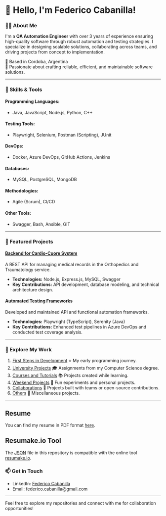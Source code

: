 # 👋 Hello, I'm Federico Cabanilla!

### 👨‍💻 About Me

I'm a **QA Automation Engineer** with over 3 years of experience ensuring high-quality software through robust automation and testing strategies. I specialize in designing scalable solutions, collaborating across teams, and driving projects from concept to implementation.

📍 Based in Cordoba, Argentina  
🌟 Passionate about crafting reliable, efficient, and maintainable software solutions.

---

### 🚀 Skills & Tools

#### Programming Languages:

- Java, JavaScript, Node.js, Python, C++

#### Testing Tools:

- Playwright, Selenium, Postman (Scripting), JUnit

#### DevOps:

- Docker, Azure DevOps, GitHub Actions, Jenkins

#### Databases:

- MySQL, PostgreSQL, MongoDB

#### Methodologies:

- Agile (Scrum), CI/CD

#### Other Tools:

- Swagger, Bash, Ansible, GIT

---

### 🌟 Featured Projects

#### [Backend for Cardio-Cuore System](#)

A REST API for managing medical records in the Orthopedics and Traumatology service.

- **Technologies:** Node.js, Express.js, MySQL, Swagger
- **Key Contributions:** API development, database modeling, and technical architecture design.

#### [Automated Testing Frameworks](#)

Developed and maintained API and functional automation frameworks.

- **Technologies:** Playwright (TypeScript), Serenity (Java)
- **Key Contributions:** Enhanced test pipelines in Azure DevOps and conducted test coverage analysis.

---

### 📂 Explore My Work

1. [First Steps in Development](https://github.com/stars/fcabanilla/lists/first-steps-in-development) ⭐ My early programming journey.
2. [University Projects](https://github.com/stars/fcabanilla/lists/university-projects) 🎓 Assignments from my Computer Science degree.
3. [Courses and Tutorials](https://github.com/stars/fcabanilla/lists/courses-and-tutorials) 📚 Projects created while learning.
4. [Weekend Projects](https://github.com/stars/fcabanilla/lists/weekend-projects) 🌟 Fun experiments and personal projects.
5. [Collaborations](https://github.com/stars/fcabanilla/lists/collaborations) 🤝 Projects built with teams or open-source contributions.
6. [Others](https://github.com/stars/fcabanilla/lists/others) 📂 Miscellaneous projects.

---

## Resume

You can find my resume in PDF format [here](./resume.pdf).

## Resumake.io Tool

The [JSON](resume.json) file in this repository is compatible with the online tool [resumake.io](https://resumake.io).

### 📫 Get in Touch

- LinkedIn: [Federico Cabanilla](https://www.linkedin.com/in/fcabanilla/)
- Email: [federico.cabanilla@gmail.com](mailto:federico.cabanilla@gmail.com)

---

Feel free to explore my repositories and connect with me for collaboration opportunities!
